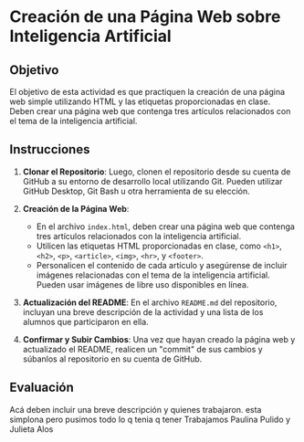 # Creación de una Página Web sobre Inteligencia Artificial

## Objetivo

El objetivo de esta actividad es que practiquen la creación de una página web simple utilizando HTML y las etiquetas proporcionadas en clase. 
Deben crear una página web que contenga tres artículos relacionados con el tema de la inteligencia artificial.

## Instrucciones


1. **Clonar el Repositorio**: Luego, clonen el repositorio desde su cuenta de GitHub a su entorno de desarrollo local utilizando Git. Pueden utilizar GitHub Desktop, Git Bash u otra herramienta de su elección.

2. **Creación de la Página Web**:
   - En el archivo `index.html`, deben crear una página web que contenga tres artículos relacionados con la inteligencia artificial.
   - Utilicen las etiquetas HTML proporcionadas en clase, como `<h1>`, `<h2>`, `<p>`, `<article>`, `<img>`, `<hr>`, y `<footer>`.
   - Personalicen el contenido de cada artículo y asegúrense de incluir imágenes relacionadas con el tema de la inteligencia artificial. Pueden usar imágenes de libre uso disponibles en línea.

3. **Actualización del README**: En el archivo `README.md` del repositorio, incluyan una breve descripción de la actividad y una lista de los alumnos que participaron en ella.

5. **Confirmar y Subir Cambios**: Una vez que hayan creado la página web y actualizado el README, realicen un "commit" de sus cambios y súbanlos al repositorio en su cuenta de GitHub.

## Evaluación

Acá deben incluir una breve descripción y quienes trabajaron.
esta simplona pero pusimos todo lo q tenia q tener 
Trabajamos Paulina Pulido y Julieta Alos